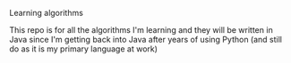 Learning algorithms

This repo is for all the algorithms I'm learning and they will be written in Java since I'm getting back into Java after years of using Python (and still do as it is my primary language at work)

